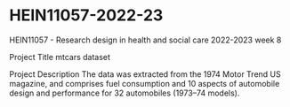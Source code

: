 # HEIN11057-2022-23
HEIN11057 - Research design in health and social care 2022-2023 week 8


Project Title
mtcars dataset

Project Description
The data was extracted from the 1974 Motor Trend US magazine, and comprises fuel consumption and 10 aspects of automobile design and performance for 32 automobiles (1973–74 models).
